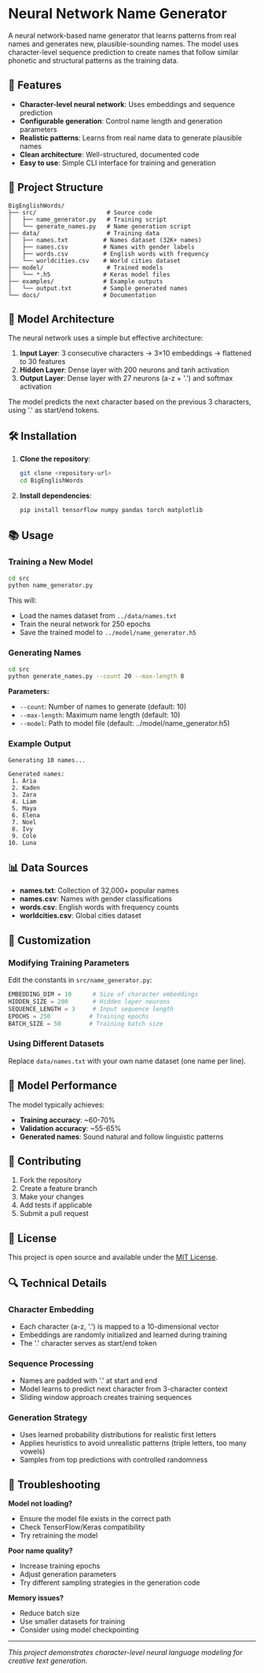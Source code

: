 # Neural Network Name Generator

A neural network-based name generator that learns patterns from real names and generates new, plausible-sounding names. The model uses character-level sequence prediction to create names that follow similar phonetic and structural patterns as the training data.

## 🚀 Features

- **Character-level neural network**: Uses embeddings and sequence prediction
- **Configurable generation**: Control name length and generation parameters
- **Realistic patterns**: Learns from real name data to generate plausible names
- **Clean architecture**: Well-structured, documented code
- **Easy to use**: Simple CLI interface for training and generation

## 📁 Project Structure

```
BigEnglishWords/
├── src/                    # Source code
│   ├── name_generator.py   # Training script
│   └── generate_names.py   # Name generation script
├── data/                   # Training data
│   ├── names.txt          # Names dataset (32K+ names)
│   ├── names.csv          # Names with gender labels
│   ├── words.csv          # English words with frequency
│   └── worldcities.csv    # World cities dataset
├── model/                  # Trained models
│   └── *.h5               # Keras model files
├── examples/              # Example outputs
│   └── output.txt         # Sample generated names
└── docs/                  # Documentation
```

## 🧠 Model Architecture

The neural network uses a simple but effective architecture:

1. **Input Layer**: 3 consecutive characters → 3×10 embeddings → flattened to 30 features
2. **Hidden Layer**: Dense layer with 200 neurons and tanh activation
3. **Output Layer**: Dense layer with 27 neurons (a-z + '.') and softmax activation

The model predicts the next character based on the previous 3 characters, using '.' as start/end tokens.

## 🛠️ Installation

1. **Clone the repository**:
   ```bash
   git clone <repository-url>
   cd BigEnglishWords
   ```

2. **Install dependencies**:
   ```bash
   pip install tensorflow numpy pandas torch matplotlib
   ```

## 📚 Usage

### Training a New Model

```bash
cd src
python name_generator.py
```

This will:
- Load the names dataset from `../data/names.txt`
- Train the neural network for 250 epochs
- Save the trained model to `../model/name_generator.h5`

### Generating Names

```bash
cd src
python generate_names.py --count 20 --max-length 8
```

**Parameters:**
- `--count`: Number of names to generate (default: 10)
- `--max-length`: Maximum name length (default: 10)
- `--model`: Path to model file (default: ../model/name_generator.h5)

### Example Output

```
Generating 10 names...

Generated names:
 1. Aria
 2. Kaden
 3. Zara
 4. Liam
 5. Maya
 6. Elena
 7. Noel
 8. Ivy
 9. Cole
10. Luna
```

## 📊 Data Sources

- **names.txt**: Collection of 32,000+ popular names
- **names.csv**: Names with gender classifications
- **words.csv**: English words with frequency counts
- **worldcities.csv**: Global cities dataset

## 🔧 Customization

### Modifying Training Parameters

Edit the constants in `src/name_generator.py`:

```python
EMBEDDING_DIM = 10      # Size of character embeddings
HIDDEN_SIZE = 200       # Hidden layer neurons
SEQUENCE_LENGTH = 3     # Input sequence length
EPOCHS = 250           # Training epochs
BATCH_SIZE = 50        # Training batch size
```

### Using Different Datasets

Replace `data/names.txt` with your own name dataset (one name per line).

## 🧪 Model Performance

The model typically achieves:
- **Training accuracy**: ~60-70%
- **Validation accuracy**: ~55-65%
- **Generated names**: Sound natural and follow linguistic patterns

## 🤝 Contributing

1. Fork the repository
2. Create a feature branch
3. Make your changes
4. Add tests if applicable
5. Submit a pull request

## 📄 License

This project is open source and available under the [MIT License](LICENSE).

## 🔍 Technical Details

### Character Embedding
- Each character (a-z, '.') is mapped to a 10-dimensional vector
- Embeddings are randomly initialized and learned during training
- The '.' character serves as start/end token

### Sequence Processing
- Names are padded with '.' at start and end
- Model learns to predict next character from 3-character context
- Sliding window approach creates training sequences

### Generation Strategy
- Uses learned probability distributions for realistic first letters
- Applies heuristics to avoid unrealistic patterns (triple letters, too many vowels)
- Samples from top predictions with controlled randomness

## 🐛 Troubleshooting

**Model not loading?**
- Ensure the model file exists in the correct path
- Check TensorFlow/Keras compatibility
- Try retraining the model

**Poor name quality?**
- Increase training epochs
- Adjust generation parameters
- Try different sampling strategies in the generation code

**Memory issues?**
- Reduce batch size
- Use smaller datasets for training
- Consider using model checkpointing

---

*This project demonstrates character-level neural language modeling for creative text generation.*